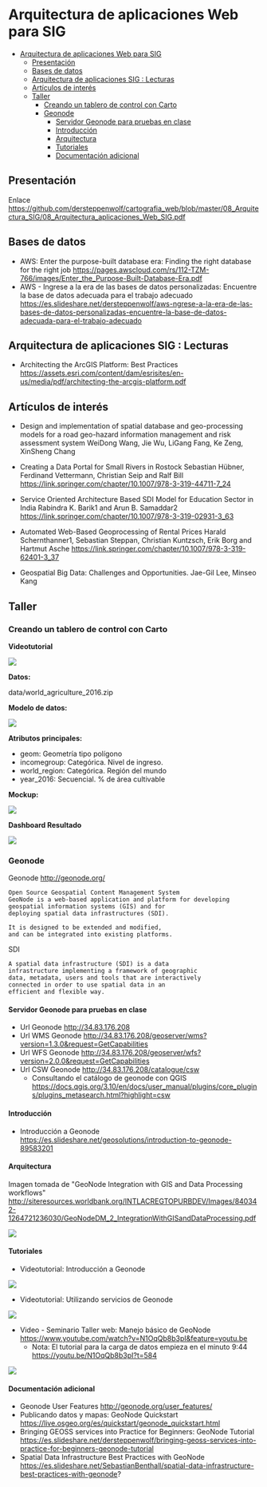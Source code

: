 # Arquitectura de aplicaciones Web para SIG

- [Arquitectura de aplicaciones Web para SIG](#arquitectura-de-aplicaciones-web-para-sig)
  - [Presentación](#presentaci%C3%B3n)
  - [Bases de datos](#bases-de-datos)
  - [Arquitectura de aplicaciones SIG : Lecturas](#arquitectura-de-aplicaciones-sig--lecturas)
  - [Artículos de interés](#art%C3%ADculos-de-inter%C3%A9s)
  - [Taller](#taller)
    - [Creando un tablero de control con Carto](#creando-un-tablero-de-control-con-carto)
    - [Geonode](#geonode)
      - [Servidor Geonode para pruebas en clase](#servidor-geonode-para-pruebas-en-clase)
      - [Introducción](#introducci%C3%B3n)
      - [Arquitectura](#arquitectura)
      - [Tutoriales](#tutoriales)
      - [Documentación adicional](#documentaci%C3%B3n-adicional)

## Presentación

Enlace https://github.com/dersteppenwolf/cartografia_web/blob/master/08_Arquitectura_SIG/08_Arquitectura_aplicaciones_Web_SIG.pdf

## Bases de datos 

- AWS: Enter the purpose-built database era: Finding the right database for the right job https://pages.awscloud.com/rs/112-TZM-766/images/Enter_the_Purpose-Built-Database-Era.pdf
- AWS - Ingrese a la era de las bases de datos personalizadas: Encuentre la base de datos adecuada para el trabajo adecuado https://es.slideshare.net/dersteppenwolf/aws-ngrese-a-la-era-de-las-bases-de-datos-personalizadas-encuentre-la-base-de-datos-adecuada-para-el-trabajo-adecuado


## Arquitectura de aplicaciones SIG : Lecturas

- Architecting the ArcGIS Platform: Best Practices https://assets.esri.com/content/dam/esrisites/en-us/media/pdf/architecting-the-arcgis-platform.pdf

## Artículos de interés

- Design and implementation of spatial database and geo-processing models for a road geo-hazard information management and risk assessment system WeiDong Wang, Jie Wu, LiGang Fang, Ke Zeng, XinSheng Chang

- Creating a Data Portal for Small Rivers in Rostock
  Sebastian Hübner, Ferdinand Vettermann, Christian Seip and Ralf Bill
  https://link.springer.com/chapter/10.1007/978-3-319-44711-7_24

- Service Oriented Architecture Based SDI Model for Education Sector in India
  Rabindra K. Barik1 and Arun B. Samaddar2
  https://link.springer.com/chapter/10.1007/978-3-319-02931-3_63

- Automated Web-Based Geoprocessing of Rental Prices
  Harald Schernthanner1, Sebastian Steppan, Christian Kuntzsch, Erik Borg and Hartmut Asche
  https://link.springer.com/chapter/10.1007/978-3-319-62401-3_37

- Geospatial Big Data: Challenges and Opportunities. Jae-Gil Lee, Minseo Kang

## Taller 

### Creando un tablero de control con Carto

**Videotutorial**

<a href="https://www.youtube.com/watch?v=9UaAdF2ZkOM&feature=youtu.be" target="_blank" >
<img src="images/video2.png"  >
</a>

**Datos:**

data/world_agriculture_2016.zip

**Modelo de datos:**

![](images/model.png)

**Atributos principales:**

* geom: Geometría tipo polígono
* incomegroup: Categórica.  Nivel de ingreso.
* world_region: Categórica. Región del mundo
* year_2016: Secuencial.  % de área cultivable


**Mockup:** 

![](images/mockup.png)


**Dashboard Resultado**

<a href="https://gkudos.carto.com/u/kudosg/builder/501b7abf-3809-41e7-a71b-39223fb3dbbf/embed" target="_blank" >
<img src="images/dashboard.png"  >
</a>


### Geonode

Geonode http://geonode.org/

    Open Source Geospatial Content Management System
    GeoNode is a web-based application and platform for developing 
    geospatial information systems (GIS) and for 
    deploying spatial data infrastructures (SDI).

    It is designed to be extended and modified, 
    and can be integrated into existing platforms.

SDI

    A spatial data infrastructure (SDI) is a data 
    infrastructure implementing a framework of geographic 
    data, metadata, users and tools that are interactively 
    connected in order to use spatial data in an 
    efficient and flexible way. 

#### Servidor Geonode para pruebas en clase


* Url Geonode http://34.83.176.208
* Url WMS Geonode http://34.83.176.208/geoserver/wms?version=1.3.0&request=GetCapabilities 
* Url WFS Geonode http://34.83.176.208/geoserver/wfs?version=2.0.0&request=GetCapabilities 
* Url CSW Geonode http://34.83.176.208/catalogue/csw
  * Consultando el catálogo de geonode con QGIS https://docs.qgis.org/3.10/en/docs/user_manual/plugins/core_plugins/plugins_metasearch.html?highlight=csw

#### Introducción 

+ Introducción a Geonode https://es.slideshare.net/geosolutions/introduction-to-geonode-89583201

#### Arquitectura 

  Imagen tomada de "GeoNode Integration with GIS
  and Data Processing workflows" http://siteresources.worldbank.org/INTLACREGTOPURBDEV/Images/840342-1264721236030/GeoNodeDM_2_IntegrationWithGISandDataProcessing.pdf  

![](images/geonode.png)

#### Tutoriales

+ Videotutorial: Introducción a Geonode

<a href="https://youtu.be/NDsHEOe3luw" target="_blank" >
<img src="images/video_geonode_intro.png"  >
</a>


+ Videotutorial: Utilizando servicios de Geonode

<a href="https://youtu.be/6hK5x62K_14" target="_blank" >
<img src="images/video_geonode_use.png"  >
</a>



+ Video - Seminario Taller web: Manejo básico de GeoNode   https://www.youtube.com/watch?v=N1OqQb8b3pI&feature=youtu.be
  + Nota: El tutorial para la carga de datos empieza en el minuto 9:44 https://youtu.be/N1OqQb8b3pI?t=584

<a href="https://youtu.be/N1OqQb8b3pI?t=584" target="_blank" >
<img src="images/video_geonode.png"  >
</a>




#### Documentación adicional

+ Geonode User Features http://geonode.org/user_features/
+ Publicando datos y mapas: GeoNode Quickstart  https://live.osgeo.org/es/quickstart/geonode_quickstart.html
+ Bringing GEOSS services into Practice for Beginners: GeoNode Tutorial https://es.slideshare.net/dersteppenwolf/bringing-geoss-services-into-practice-for-beginners-geonode-tutorial
+ Spatial Data Infrastructure Best Practices with GeoNode https://es.slideshare.net/SebastianBenthall/spatial-data-infrastructure-best-practices-with-geonode?

